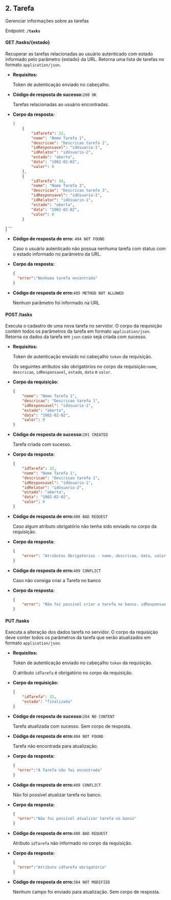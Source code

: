 ## 2. Tarefa

Gerenciar informações sobre as tarefas

Endpoint: **`/tasks`**



#### GET /tasks/{estado}

Recuperar as tarefas relacionadas ao usuário autenticado com estado informado pelo parâmetro {estado} da URL. Retorna uma lista de tarefas no formato `application/json`.

* **Requisitos:**

  Token de autenticação enviado no cabeçalho.

* **Código de resposta de sucesso:**`200 OK`

  Tarefas relacionadas ao usuário encontradas.
* **Corpo da resposta:**
	
  ```json
  [
      {
          "idTarefa": 32,
          "nome": "Nome Tarefa 1",
          "descricao": "Descricao tarefa 1",
          "idResponsavel": "idUsuario-1",
          "idRelator": "idUsuario-2",
          "estado": "aberta",
          "data": "1902-02-02",
          "valor": 0
      },
      {
          "idTarefa": 34,
          "nome": "Nome Tarefa 3",
          "descricao": "Descricao tarefa 3",
          "idResponsavel": "idUsuario-1",
          "idRelator": "idUsuario-1",
          "estado": "aberta",
          "data": "1902-02-02",
          "valor": 0
      }
]
	```
	
* **Código de resposta de erro:** `404 NOT FOUND`

  Caso o usuário autenticado não possua nenhuma tarefa com status com o estado informado no parâmetro da URL.

* **Corpo da resposta:**

  ```json
  {
  	"error":"Nenhuma tarefa encontrada"
  }
  ```
* **Código de resposta de erro:**`405 METHOD NOT ALLOWED `

  Nenhum parâmetro foi informado na URL



#### POST /tasks

Executa o cadastro de uma nova tarefa no servidor. O corpo da requisição contém todos os parâmetros da tarefa em formato `application/json`. Retorna os dados da tarefa em `json` caso sejá criada com sucesso.

* **Requisitos:**

  Token de autenticação enviado no cabeçalho `token` da requisição.

  Os seguintes atributos são obrigatórios no corpo da requisição:`nome`, `descricao`, `idResponsavel`, `estado`, `data` e `valor`.

* **Corpo da requisição:**

  ```json
  {
      "nome": "Nome Tarefa 1",
      "descricao": "Descricao tarefa 1",
      "idResponsavel": "idUsuario-1",
      "estado": "aberta",
      "data": "1902-02-02",
      "valor": 0
  }
  ```

* **Código de resposta de sucesso:**`201 CREATED`

  Tarefa criada com sucesso.

* **Corpo da resposta:**

  ```json
  {
      "idTarefa": 32,
      "nome": "Nome Tarefa 1",
      "descricao": "Descricao tarefa 1",
      "idResponsavel": "idUsuario-1",
      "idRelator": "idUsuario-2",
      "estado": "aberta",
      "data": "1902-02-02",
      "valor": 0
  }
  ```

* **Código de resposta de erro:**`400 BAD REQUEST`

  Caso algum atributo obrigatório não tenha sido enviado no corpo da requisição.

* **Corpo da resposta:**

  ```json
  {
      "error": "Atributos Obrigatórios - nome, descricao, data, valor, ..."
  }
  ```

* **Código de resposta de erro:**`409 CONFLICT`

  Caso não consiga criar a Tarefa no banco

* **Corpo da resposta:**

  ```json
  {
      "error": "Não foi possível criar a tarefa no banco. idResponsavel inválido"
  }
  ```



#### PUT /tasks

Executa a alteração dos dados tarefa no servidor. O corpo da requisição deve conter todos os parâmetros da tarefa que serão atualizados em formato `application/json`.

* **Requisitos:**

  Token de autenticação enviado no cabeçalho `token` da requisição.

  O atributo `idTarefa` é obrigatório no corpo da requisição.

* **Corpo da requisição:**

  ```json
  {
      "idTarefa": 32,
      "estado": "finalizada"
  }
  ```
  
* **Código de resposta de sucesso:**`204 NO CONTENT`

  Tarefa atualizada com sucesso. Sem corpo de resposta.

* **Código de resposta de erro:**`404 NOT FOUND`

  Tarefa não encontrada para atualização.

* **Corpo da resposta:**

  ```json
  {
  	"error":"A Tarefa não foi encontrada"
  }
  ```
  
* **Código de resposta de erro:**`409 CONFLICT`

  Não foi possível atualizar tarefa no banco.

* **Corpo da resposta:**

  ```json
  {
  	"error":"Não foi possível atualizar tarefa no banco"
  }
  ```

* **Código de resposta de erro:**`400 BAD REQUEST`

  Atributo `idTarefa` não informado no corpo da requisição.

* **Corpo da resposta:**

  ```json
  {
  	"error":"Atributo idTarefa obrigatório"
  }
  ```
  
* **Código de resposta de erro:**`304 NOT MODIFIED`

  Nenhum campo foi enviado para atualização. Sem corpo de resposta.